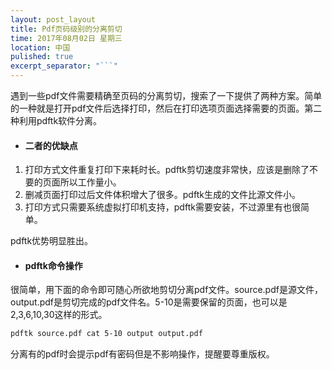 ```yaml
---
layout: post_layout
title: Pdf页码级别的分离剪切
time: 2017年08月02日 星期三
location: 中国
pulished: true
excerpt_separator: "```"
---
```

遇到一些pdf文件需要精确至页码的分离剪切，搜索了一下提供了两种方案。简单的一种就是打开pdf文件后选择打印，然后在打印选项页面选择需要的页面。第二种利用pdftk软件分离。


+ #### 二者的优缺点

1. 打印方式文件重复打印下来耗时长。pdftk剪切速度非常快，应该是删除了不要的页面所以工作量小。 
2. 删减页面打印过后文件体积增大了很多。pdftk生成的文件比源文件小。
3. 打印方式只需要系统虚拟打印机支持，pdftk需要安装，不过源里有也很简单。

pdftk优势明显胜出。
<!--more-->
+ #### pdftk命令操作

很简单，用下面的命令即可随心所欲地剪切分离pdf文件。source.pdf是源文件，output.pdf是剪切完成的pdf文件名。5-10是需要保留的页面，也可以是2,3,6,10,30这样的形式。

```bash
pdftk source.pdf cat 5-10 output output.pdf
```

分离有的pdf时会提示pdf有密码但是不影响操作，提醒要尊重版权。
